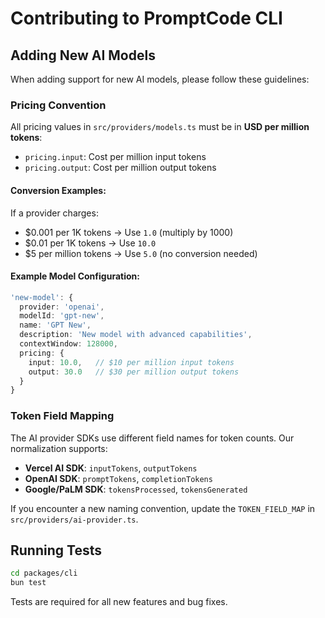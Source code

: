 # Contributing to PromptCode CLI

## Adding New AI Models

When adding support for new AI models, please follow these guidelines:

### Pricing Convention

All pricing values in `src/providers/models.ts` must be in **USD per million tokens**:

- `pricing.input`: Cost per million input tokens
- `pricing.output`: Cost per million output tokens

#### Conversion Examples:

If a provider charges:
- $0.001 per 1K tokens → Use `1.0` (multiply by 1000)
- $0.01 per 1K tokens → Use `10.0`
- $5 per million tokens → Use `5.0` (no conversion needed)

#### Example Model Configuration:

```typescript
'new-model': {
  provider: 'openai',
  modelId: 'gpt-new',
  name: 'GPT New',
  description: 'New model with advanced capabilities',
  contextWindow: 128000,
  pricing: { 
    input: 10.0,   // $10 per million input tokens
    output: 30.0   // $30 per million output tokens
  }
}
```

### Token Field Mapping

The AI provider SDKs use different field names for token counts. Our normalization supports:

- **Vercel AI SDK**: `inputTokens`, `outputTokens`
- **OpenAI SDK**: `promptTokens`, `completionTokens`
- **Google/PaLM SDK**: `tokensProcessed`, `tokensGenerated`

If you encounter a new naming convention, update the `TOKEN_FIELD_MAP` in `src/providers/ai-provider.ts`.

## Running Tests

```bash
cd packages/cli
bun test
```

Tests are required for all new features and bug fixes.